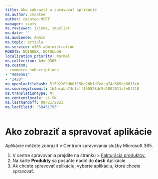 ```yaml
---
title: Ako zobraziť a spravovať aplikácie
ms.author: cmcatee
author: cmcatee-MSFT
manager: scotv
ms.reviewer: jkinma, jmueller
ms.date: ''
ms.audience: Admin
ms.topic: article
ms.service: o365-administration
ROBOTS: NOINDEX, NOFOLLOW
localization_priority: Normal
ms.collection: Adm_O365
ms.custom:
- commerce_subscriptions
- "9000561"
- "2420"
ms.openlocfilehash: 51592209db0f15be26b1d7edea74e665ec86f3cb
ms.sourcegitcommit: 1b4ecaba74cfcff155528dc9e1002011afe0f110
ms.translationtype: MT
ms.contentlocale: sk-SK
ms.lasthandoff: 08/21/2021
ms.locfileid: "58451793"
---
```

# <a name="how-to-view-and-manage-apps"></a>Ako zobraziť a spravovať aplikácie

Aplikácie môžete zobraziť v Centrum spravovania služby Microsoft 365.

1. V centre spravovania prejdite na stránku  >  [Fakturácia produktov.](https://go.microsoft.com/fwlink/p/?linkid=842054)
2. Na karte **Produkty** sa posuňte nadol do **časti** Aplikácie.
3. Ak chcete spravovať aplikáciu, vyberte aplikáciu, ktorú chcete spravovať.